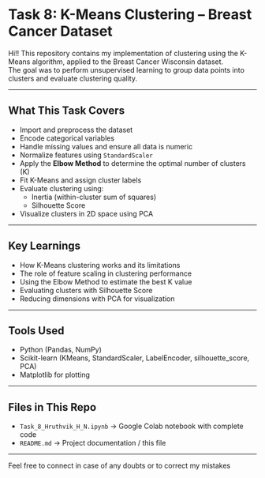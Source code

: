 # Task 8: K-Means Clustering – Breast Cancer Dataset

Hi!! This repository contains my implementation of clustering using the K-Means algorithm, applied to the Breast Cancer Wisconsin dataset.  
The goal was to perform unsupervised learning to group data points into clusters and evaluate clustering quality.

---

## What This Task Covers

- Import and preprocess the dataset  
- Encode categorical variables  
- Handle missing values and ensure all data is numeric  
- Normalize features using `StandardScaler`  
- Apply the **Elbow Method** to determine the optimal number of clusters (K)  
- Fit K-Means and assign cluster labels  
- Evaluate clustering using:
  - Inertia (within-cluster sum of squares)
  - Silhouette Score
- Visualize clusters in 2D space using PCA

---

## Key Learnings

- How K-Means clustering works and its limitations  
- The role of feature scaling in clustering performance  
- Using the Elbow Method to estimate the best K value  
- Evaluating clusters with Silhouette Score  
- Reducing dimensions with PCA for visualization

---

## Tools Used

- Python (Pandas, NumPy)  
- Scikit-learn (KMeans, StandardScaler, LabelEncoder, silhouette_score, PCA)  
- Matplotlib for plotting

---

## Files in This Repo

- `Task_8_Hruthvik_H_N.ipynb` → Google Colab notebook with complete code  
- `README.md` → Project documentation / this file

---

Feel free to connect in case of any doubts or to correct my mistakes
